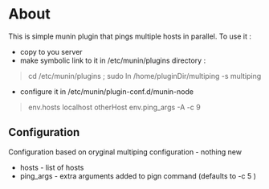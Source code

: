 # About
This is simple munin plugin that pings multiple hosts in parallel.
To use it :
- copy to you server
- make symbolic link to it in /etc/munin/plugins directory :
>	cd /etc/munin/plugins ; sudo ln /home/pluginDir/multiping -s multiping
- configure it in /etc/munin/plugin-conf.d/munin-node
> env.hosts localhost otherHost
> env.ping\_args -A -c 9

## Configuration

Configuration based on oryginal multiping configuration - nothing new
- hosts - list of hosts
- ping\_args - extra arguments added to pign command (defaults to -c 5 )
